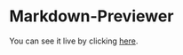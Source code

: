 # Markdown-Previewer

You can see it live by clicking [here](https://github.com/nuengdev1111/Markdown-Previewer).

